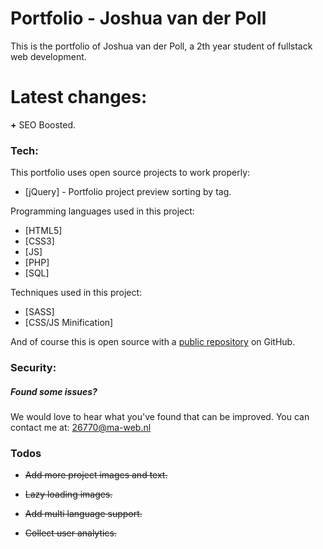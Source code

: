 # Portfolio - Joshua van der Poll

This is the portfolio of Joshua van der Poll, a 2th year student of fullstack web development.


# Latest changes:
  <b>+</b> SEO Boosted.<br>

### Tech:
This portfolio uses open source projects to work properly:
* [jQuery] - Portfolio project preview sorting by tag.

Programming languages used in this project:
* [HTML5]
* [CSS3]
* [JS]
* [PHP]
* [SQL]

Techniques used in this project:
* [SASS]
* [CSS/JS Minification]

And of course this is open source with a [public repository][repos]
 on GitHub.

### Security:
##### Found some issues?

We would love to hear what you've found that can be improved. You can contact me at:
26770@ma-web.nl

### Todos
 - <del>Add more project images and text.</del>
 - <del>Lazy loading images.</del>
 - <del>Add multi language support.</del>
 - <del>Collect user analytics.</del>

   [repos]: <https://github.com/Luseres/Portfolio>
